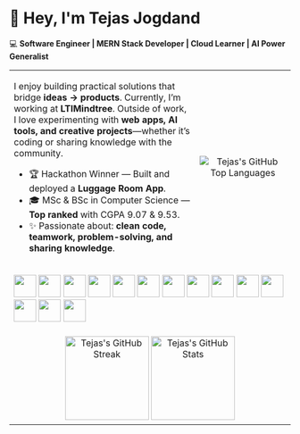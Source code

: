 # 👋 Hey, I'm Tejas Jogdand  

💻 **Software Engineer | MERN Stack Developer | Cloud Learner | AI Power Generalist**  
<div align="center">
<table >
  <tr>
    <td width="66%" valign="top">
      <p>
        I enjoy building practical solutions that bridge <b>ideas → products</b>. Currently, I’m working at <b>LTIMindtree</b>.  
        Outside of work, I love experimenting with <b>web apps, AI tools, and creative projects</b>—whether it’s coding or sharing knowledge with the community.  
      </p>
      <ul>
        <li>🏆 Hackathon Winner — Built and deployed a <b>Luggage Room App</b>.</li>
        <li>🎓 MSc & BSc in Computer Science — <b>Top ranked</b> with CGPA 9.07 & 9.53.</li>
        <li>✨ Passionate about: <b>clean code, teamwork, problem-solving, and sharing knowledge</b>.</li>
      </ul>
    </td>
    <td width="34%" valign="middle" align="center"> 
      <img src="https://github-readme-stats.vercel.app/api/top-langs/?username=tejas-jogdand&theme=vue-dark&show_icons=true&hide_border=true&layout=compact" alt="Tejas's GitHub Top Languages" /> 
    </td>
  </tr>
 <tr >
  <td colspan="2" align="center">
    <p align="left"> 
      <img src="https://cdn.jsdelivr.net/gh/devicons/devicon/icons/java/java-original.svg" width="40" height="40"/>
      <img src="https://cdn.jsdelivr.net/gh/devicons/devicon/icons/python/python-original.svg" width="40" height="40"/>
      <img src="https://cdn.jsdelivr.net/gh/devicons/devicon/icons/c/c-original.svg" width="40" height="40"/>
      <img src="https://cdn.jsdelivr.net/gh/devicons/devicon/icons/html5/html5-original.svg" width="40" height="40"/>
      <img src="https://cdn.jsdelivr.net/gh/devicons/devicon/icons/css3/css3-original.svg" width="40" height="40"/>
      <img src="https://cdn.jsdelivr.net/gh/devicons/devicon/icons/javascript/javascript-original.svg" width="40" height="40"/>
      <img src="https://cdn.jsdelivr.net/gh/devicons/devicon/icons/react/react-original.svg" width="40" height="40"/>
      <img src="https://cdn.jsdelivr.net/gh/devicons/devicon/icons/bootstrap/bootstrap-original.svg" width="40" height="40"/>
      <img src="https://cdn.jsdelivr.net/gh/devicons/devicon/icons/nodejs/nodejs-original.svg" width="40" height="40"/>
      <img src="https://cdn.jsdelivr.net/gh/devicons/devicon/icons/express/express-original.svg" width="40" height="40"/>
      <img src="https://cdn.jsdelivr.net/gh/devicons/devicon/icons/php/php-original.svg" width="40" height="40"/>
      <img src="https://cdn.jsdelivr.net/gh/devicons/devicon/icons/mongodb/mongodb-original.svg" width="40" height="40"/>
      <img src="https://cdn.jsdelivr.net/gh/devicons/devicon/icons/git/git-original.svg" width="40" height="40"/>
      <img src="https://cdn.jsdelivr.net/gh/devicons/devicon/icons/github/github-original.svg" width="40" height="40"/>
  </p>
  </td>
 </tr>
  <tr>
  <td colspan="2" align="center">
      <img src="https://github-readme-streak-stats.herokuapp.com/?user=tejas-jogdand&theme=vue-dark&hide_border=true" alt="Tejas's GitHub Streak" height="150"/>
      <img src="https://github-readme-stats.vercel.app/api?username=tejas-jogdand&theme=vue-dark&show_icons=true&hide_border=true&count_private=true" alt="Tejas's GitHub Stats" height="150"/>
  </td>
</tr>
</table>
</div>
